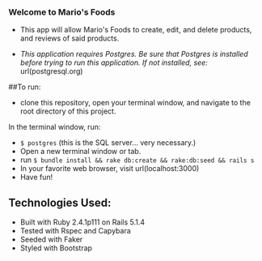 ### Welcome to Mario's Foods

* This app will allow Mario's Foods to create, edit, and delete products, and reviews of said products.

* _This application requires Postgres. Be sure that Postgres is installed before trying to run this application. If not installed, see:_ url(postgresql.org)

##To run:
* clone this repository, open your terminal window, and navigate to the root directory of this project.

In the terminal window, run:
* `$ postgres` (this is the SQL server... very necessary.)
* Open a new terminal window or tab.
* run `$ bundle install && rake db:create && rake:db:seed && rails s`
* In your favorite web browser, visit url(localhost:3000)
* Have fun!

## Technologies Used:
* Built with Ruby 2.4.1p111 on Rails 5.1.4
* Tested with Rspec and Capybara
* Seeded with Faker
* Styled with Bootstrap
